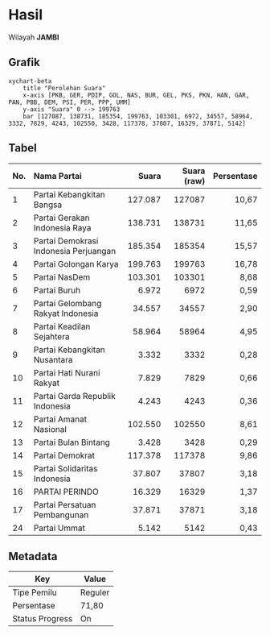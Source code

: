 # Hasil

Wilayah **JAMBI**

## Grafik

```mermaid
xychart-beta
    title "Perolehan Suara"
    x-axis [PKB, GER, PDIP, GOL, NAS, BUR, GEL, PKS, PKN, HAN, GAR, PAN, PBB, DEM, PSI, PER, PPP, UMM]
    y-axis "Suara" 0 --> 199763
    bar [127087, 138731, 185354, 199763, 103301, 6972, 34557, 58964, 3332, 7829, 4243, 102550, 3428, 117378, 37807, 16329, 37871, 5142]
```

## Tabel

| No. | Nama Partai                           | Suara   | Suara (raw) | Persentase |
|:--- |:------------------------------------- | -------:| -----------:| ----------:|
| 1   | Partai Kebangkitan Bangsa             | 127.087 | 127087      | 10,67      |
| 2   | Partai Gerakan Indonesia Raya         | 138.731 | 138731      | 11,65      |
| 3   | Partai Demokrasi Indonesia Perjuangan | 185.354 | 185354      | 15,57      |
| 4   | Partai Golongan Karya                 | 199.763 | 199763      | 16,78      |
| 5   | Partai NasDem                         | 103.301 | 103301      | 8,68       |
| 6   | Partai Buruh                          | 6.972   | 6972        | 0,59       |
| 7   | Partai Gelombang Rakyat Indonesia     | 34.557  | 34557       | 2,90       |
| 8   | Partai Keadilan Sejahtera             | 58.964  | 58964       | 4,95       |
| 9   | Partai Kebangkitan Nusantara          | 3.332   | 3332        | 0,28       |
| 10  | Partai Hati Nurani Rakyat             | 7.829   | 7829        | 0,66       |
| 11  | Partai Garda Republik Indonesia       | 4.243   | 4243        | 0,36       |
| 12  | Partai Amanat Nasional                | 102.550 | 102550      | 8,61       |
| 13  | Partai Bulan Bintang                  | 3.428   | 3428        | 0,29       |
| 14  | Partai Demokrat                       | 117.378 | 117378      | 9,86       |
| 15  | Partai Solidaritas Indonesia          | 37.807  | 37807       | 3,18       |
| 16  | PARTAI PERINDO                        | 16.329  | 16329       | 1,37       |
| 17  | Partai Persatuan Pembangunan          | 37.871  | 37871       | 3,18       |
| 24  | Partai Ummat                          | 5.142   | 5142        | 0,43       |


## Metadata

| Key             | Value   |
| --------------- | ------- |
| Tipe Pemilu     | Reguler |
| Persentase      | 71,80   |
| Status Progress | On      |



